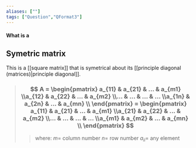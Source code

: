 ```yaml
---
aliases: [""]
tags: ["Question","QFormat3"]
---
```


#### What is a
## Symetric matrix
This is a [[square matrix]] that is symetrical about its [[principle diagonal (matrices)|principle diagonal]].

> ### $$ A = \begin{pmatrix} a_{11} & a_{21} & ... & a_{m1}  \\a_{12} & a_{22} & ... & a_{m2}  \\... & ... & ... & ...  \\a_{1n} & a_{2n} & ... & a_{mn}  \\  \end{pmatrix} = \begin{pmatrix} a_{11} & a_{21} & ... & a_{m1}  \\a_{21} & a_{22} & ... & a_{m2}  \\... & ... & ... & ...  \\a_{m1} & a_{m2} & ... & a_{mn}  \\  \end{pmatrix} $$ 
>> where:
>> $m=$ column number 
>> $n=$ row number
>> $a_{ii}=$ any element

